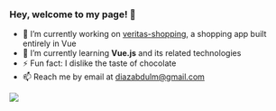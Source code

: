 ### Hey, welcome to my page! 👋

- 🔭 I’m currently working on [veritas-shopping](https://github.com/diazabdulm/veritas-shopping), a shopping app built entirely in Vue
- 🌱 I’m currently learning __Vue.js__ and its related technologies 
- ⚡ Fun fact: I dislike the taste of chocolate
- 📫 Reach me by email at [diazabdulm@gmail.com](mailto:diazabdulm@gmail.com)

![](https://github-readme-stats.vercel.app/api?username=diazabdulm&show_icons=true&count_private=true)
